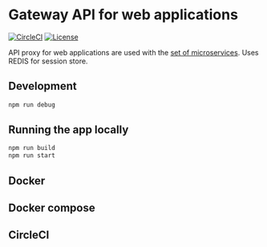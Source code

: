 # Gateway API for web applications

[![CircleCI](https://circleci.com/gh/ekarpovs/web-app-api-gtw.svg?style=shield)](https://circleci.com/gh/ekarpovs/web-app-api-gtw)
[![License](https://img.shields.io/badge/license-MIT-red.svg)](./LICENSE)

API proxy for web applications are used with the [set of microservices](https://github.com/ekarpovs/road-map).
Uses REDIS for session store.

## Development

```bash
npm run debug
```

## Running the app locally

```bash
npm run build
npm run start
```

## Docker


## Docker compose

## CircleCI
